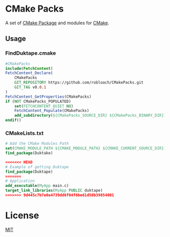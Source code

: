 # CMake Packs

A set of [CMake Package](https://cmake.org/cmake/help/latest/manual/cmake-packages.7.html) and modules for [CMake](https://cmake.org/).

## Usage

### FindDuktape.cmake
``` cmake
#CMakePacks
include(FetchContent)
FetchContent_Declare(
    CMakePacks
    GIT_REPOSITORY https://github.com/robloach/CMakePacks.git
    GIT_TAG v0.0.1
)
FetchContent_GetProperties(CMakePacks)
if (NOT CMakePacks_POPULATED)
    set(FETCHCONTENT_QUIET NO)
    FetchContent_Populate(CMakePacks)
    add_subdirectory(${CMakePacks_SOURCE_DIR} ${CMakePacks_BINARY_DIR})
endif()
```

### CMakeLists.txt
``` cmake
# Add the CMake Modules Path
set(CMAKE_MODULE_PATH ${CMAKE_MODULE_PATH} ${CMAKE_CURRENT_SOURCE_DIR})
find_package(Duktake)

<<<<<<< HEAD
# Example of getting Duktape
find_package(Duktape)
=======
# Application
add_executable(MyApp main.c)
target_link_libraries(MyApp PUBLIC duktape)
>>>>>>> 9d445c7b7e0e4739dd6f04f6be61d50b39854001
```

# License

[MIT](LICENSE)
